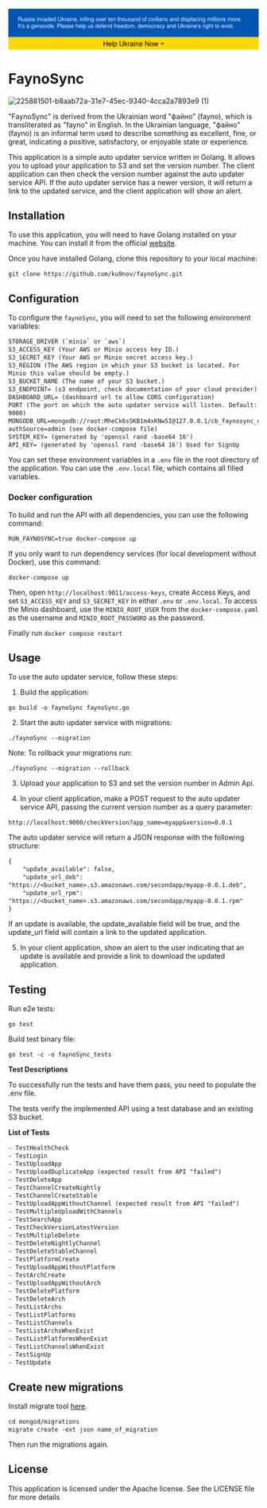 [![Stand With Ukraine](https://raw.githubusercontent.com/vshymanskyy/StandWithUkraine/main/banner2-direct.svg)](https://stand-with-ukraine.pp.ua)

# FaynoSync

![225881501-b8aab72a-31e7-45ec-9340-4cca2a7893e9 (1)](https://github.com/ku9nov/faynoSync/assets/69673517/59ee4531-5d6c-4bc3-8aab-96854e2a4844)

"FaynoSync" is derived from the Ukrainian word "файно" (fayno), which is transliterated as "fayno" in English. In the Ukrainian language, "файно" (fayno) is an informal term used to describe something as excellent, fine, or great, indicating a positive, satisfactory, or enjoyable state or experience.

This application is a simple auto updater service written in Golang. It allows you to upload your application to S3 and set the version number. The client application can then check the version number against the auto updater service API. If the auto updater service has a newer version, it will return a link to the updated service, and the client application will show an alert.

## Installation

To use this application, you will need to have Golang installed on your machine. You can install it from the official [website](https://golang.org/doc/install).

Once you have installed Golang, clone this repository to your local machine:

```
git clone https://github.com/ku9nov/faynoSync.git
```

## Configuration
To configure the `faynoSync`, you will need to set the following environment variables:
```
STORAGE_DRIVER (`minio` or `aws`)
S3_ACCESS_KEY (Your AWS or Minio access key ID.)
S3_SECRET_KEY (Your AWS or Minio secret access key.)
S3_REGION (The AWS region in which your S3 bucket is located. For Minio this value should be empty.)
S3_BUCKET_NAME (The name of your S3 bucket.)
S3_ENDPOINT= (s3 endpoint, check documentation of your cloud provider)
DASHBOARD_URL= (dashboard url to allow CORS configuration)
PORT (The port on which the auto updater service will listen. Default: 9000)
MONGODB_URL=mongodb://root:MheCk6sSKB1m4xKNw5I@127.0.0.1/cb_faynosync_db?authSource=admin (see docker-compose file)
SYSTEM_KEY= (generated by 'openssl rand -base64 16')
API_KEY= (generated by 'openssl rand -base64 16') Used for SignUp
```

You can set these environment variables in a `.env` file in the root directory of the application. You can use the `.env.local` file, which contains all filled variables.

### Docker configuration
To build and run the API with all dependencies, you can use the following command:
```
RUN_FAYNOSYNC=true docker-compose up
```
If you only want to run dependency services (for local development without Docker), use this command:
```
docker-compose up
```

Then, open `http://localhost:9011/access-keys`, create Access Keys, and set `S3_ACCESS_KEY` and `S3_SECRET_KEY` in either `.env` or `.env.local`. To access the Minio dashboard, use the `MINIO_ROOT_USER` from the `docker-compose.yaml` as the username and `MINIO_ROOT_PASSWORD` as the password.

Finally run `docker compose restart`

## Usage
To use the auto updater service, follow these steps:
1. Build the application:
```
go build -o faynoSync faynoSync.go
```

2. Start the auto updater service with migrations:
```
./faynoSync --migration
```
Note: To rollback your migrations run:
```
./faynoSync --migration --rollback
```

3. Upload your application to S3 and set the version number in Admin Api.

4. In your client application, make a POST request to the auto updater service API, passing the current version number as a query parameter:
```
http://localhost:9000/checkVersion?app_name=myapp&version=0.0.1
```

The auto updater service will return a JSON response with the following structure:

```
{
    "update_available": false,
    "update_url_deb": "https://<bucket_name>.s3.amazonaws.com/secondapp/myapp-0.0.1.deb",
    "update_url_rpm": "https://<bucket_name>.s3.amazonaws.com/secondapp/myapp-0.0.1.rpm"
}
```

If an update is available, the update_available field will be true, and the update_url field will contain a link to the updated application.

5. In your client application, show an alert to the user indicating that an update is available and provide a link to download the updated application.

## Testing
Run e2e tests:
```
go test
```
Build test binary file:
```
go test -c -o faynoSync_tests
```
**Test Descriptions**

To successfully run the tests and have them pass, you need to populate the .env file.

The tests verify the implemented API using a test database and an existing S3 bucket.

**List of Tests**

    - TestHealthCheck
    - TestLogin
    - TestUploadApp
    - TestUploadDuplicateApp (expected result from API "failed")
    - TestDeleteApp
    - TestChannelCreateNightly
    - TestChannelCreateStable
    - TestUploadAppWithoutChannel (expected result from API "failed")
    - TestMultipleUploadWithChannels
    - TestSearchApp
    - TestCheckVersionLatestVersion
    - TestMultipleDelete
    - TestDeleteNightlyChannel
    - TestDeleteStableChannel
    - TestPlatformCreate
    - TestUploadAppWithoutPlatform
    - TestArchCreate
    - TestUploadAppWithoutArch
    - TestDeletePlatform
    - TestDeleteArch
    - TestListArchs
    - TestListPlatforms
    - TestListChannels
    - TestListArchsWhenExist
    - TestListPlatformsWhenExist
    - TestListChannelsWhenExist
    - TestSignUp
    - TestUpdate
    
## Create new migrations
Install migrate tool [here](https://github.com/golang-migrate/migrate/blob/master/cmd/migrate/README.md).
```
cd mongod/migrations
migrate create -ext json name_of_migration
```
Then run the migrations again.
## License
This application is licensed under the Apache license. See the LICENSE file for more details
